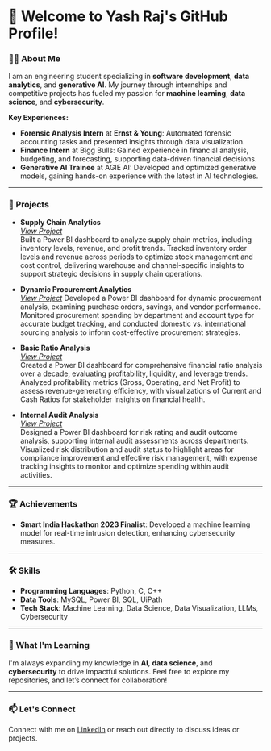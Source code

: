 # 👋 Welcome to Yash Raj's GitHub Profile!

### 👨‍💻 About Me

I am an engineering student specializing in **software development**, **data analytics**, and **generative AI**. My journey through internships and competitive projects has fueled my passion for **machine learning**, **data science**, and **cybersecurity**.

**Key Experiences:**
- **Forensic Analysis Intern** at **Ernst & Young**: Automated forensic accounting tasks and presented insights through data visualization.
- **Finance Intern** at Bigg Bulls: Gained experience in financial analysis, budgeting, and forecasting, supporting data-driven financial decisions.
- **Generative AI Trainee** at AGIE AI: Developed and optimized generative models, gaining hands-on experience with the latest in AI technologies.

---

### 🚀 Projects

- **Supply Chain Analytics**  
  *[View Project](https://github.com/YashRaj1240/Supply-Chain-Analytics.git)*  
  Built a Power BI dashboard to analyze supply chain metrics, including inventory levels, revenue, and profit trends. Tracked inventory order levels and revenue across periods to optimize stock management and cost control, delivering warehouse and channel-specific insights to support strategic decisions in supply chain operations.

- **Dynamic Procurement Analytics**  
  *[View Project](https://github.com/YashRaj1240/Dynamic-Procurement-Analytics.git)*
  Developed a Power BI dashboard for dynamic procurement analysis, examining purchase orders, savings, and vendor performance. Monitored procurement spending by department and account type for accurate budget tracking, and conducted domestic vs. international sourcing analysis to inform cost-effective procurement strategies.

- **Basic Ratio Analysis**  
  *[View Project](https://github.com/YashRaj1240/Basic-Ratio-Analysis.git)*  
  Created a Power BI dashboard for comprehensive financial ratio analysis over a decade, evaluating profitability, liquidity, and leverage trends. Analyzed profitability metrics (Gross, Operating, and Net Profit) to assess revenue-generating efficiency, with visualizations of Current and Cash Ratios for stakeholder insights on financial health.

- **Internal Audit Analysis**  
  *[View Project](https://github.com/YashRaj1240/Internal-Audit-Analysis.git)*  
  Designed a Power BI dashboard for risk rating and audit outcome analysis, supporting internal audit assessments across departments. Visualized risk distribution and audit status to highlight areas for compliance improvement and effective risk management, with expense tracking insights to monitor and optimize spending within audit activities.

---

### 🏆 Achievements

- **Smart India Hackathon 2023 Finalist**: Developed a machine learning model for real-time intrusion detection, enhancing cybersecurity measures.

---

### 🛠️ Skills

- **Programming Languages**: Python, C, C++
- **Data Tools**: MySQL, Power BI, SQL, UiPath
- **Tech Stack**: Machine Learning, Data Science, Data Visualization, LLMs, Cybersecurity

---

### 🌱 What I'm Learning

I'm always expanding my knowledge in **AI**, **data science**, and **cybersecurity** to drive impactful solutions. Feel free to explore my repositories, and let’s connect for collaboration!

---

### 📫 Let's Connect

Connect with me on [LinkedIn](https://www.linkedin.com) or reach out directly to discuss ideas or projects.


